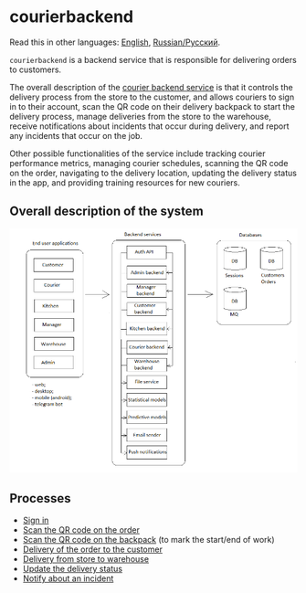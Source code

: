 # courierbackend

Read this in other languages: [English](courierbackend.md), [Russian/Русский](courierbackend.ru.md). 

`courierbackend` is a backend service that is responsible for delivering orders to customers. 

The overall description of the [courier backend service](courierbackend.md) is that it controls the delivery process from the store to the customer, and allows couriers to sign in to their account, scan the QR code on their delivery backpack to start the delivery process, manage deliveries from the store to the warehouse, receive notifications about incidents that occur during delivery, and report any incidents that occur on the job.

Other possible functionalities of the service include tracking courier performance metrics, managing courier schedules, scanning the QR code on the order, navigating to the delivery location, updating the delivery status in the app, and providing training resources for new couriers.

## Overall description of the system 

![system_overall](../img/system_overall.png)

## Processes 

- [Sign in](../processes/customer/signin.md)
- [Scan the QR code on the order](../processes/courier/scanqronorder.md)
- [Scan the QR code on the backpack](../processes/courier/scanbackpack.md) (to mark the start/end of work)
- [Delivery of the order to the customer](../processes/courier/deliverorder.md)
- [Delivery from store to warehouse](../processes/courier/store2wh.md)
- [Update the delivery status](../processes/courier/updatedeliverystatus.md)
- [Notify about an incident](../processes/courier/reportincident.md)
